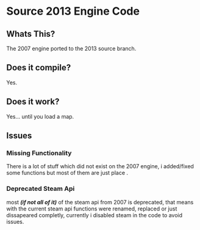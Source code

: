 # Source 2013 Engine Code
## Whats This?
The 2007 engine ported to the 2013 source branch.
## Does it compile?
Yes.
## Does it work?
Yes... until you load a map.
## Issues
### Missing Functionality
There is a lot of stuff which did not exist on the 2007 engine, i added/fixed some functions but most of them are just place .
### Deprecated Steam Api
most ***(if not all of it)*** of the steam api from 2007 is deprecated, that means with the current steam api functions were renamed, replaced or just dissapeared completly, currently i disabled steam in the code to avoid issues.
